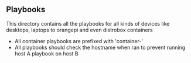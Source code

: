 ## Playbooks
This directory contains all the playbooks for all kinds of devices like desktops, laptops to orangepi and even distrobox containers

- All container playbooks are prefixed with 'container-'
- All playbooks should check the hostname when ran to prevent running host A playbook on host B
